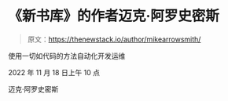 # 《新书库》的作者迈克·阿罗史密斯

> 原文：<https://thenewstack.io/author/mikearrowsmith/>

使用一切如代码的方法自动化开发运维

2022 年 11 月 18 日上午 10 点

迈克·阿罗史密斯